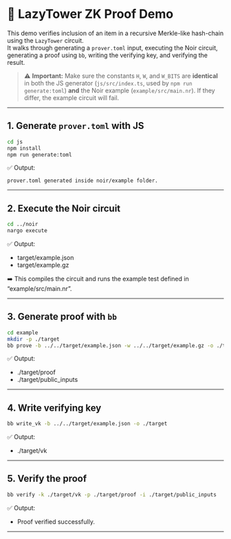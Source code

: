 # 🧪 LazyTower ZK Proof Demo

This demo verifies inclusion of an item in a recursive Merkle-like hash-chain using the `LazyTower` circuit.  
It walks through generating a `prover.toml` input, executing the Noir circuit, generating a proof using `bb`, writing the verifying key, and verifying the result.

> ⚠️ **Important:** Make sure the constants `H`, `W`, and `W_BITS` are **identical** in both the JS generator (`js/src/index.ts`, used by `npm run generate:toml`) **and** the Noir example (`example/src/main.nr`).  If they differ, the example circuit will fail.

---

## 1. Generate `prover.toml` with JS

```bash
cd js
npm install
npm run generate:toml
```

✅ Output:
```text
prover.toml generated inside noir/example folder.
```

---

## 2. Execute the Noir circuit

```bash
cd ../noir
nargo execute
```

✅ Output:
- target/example.json  
- target/example.gz
  
➡️ This compiles the circuit and runs the example test defined in “example/src/main.nr”.

---

## 3. Generate proof with `bb`

```bash
cd example
mkdir -p ./target
bb prove -b ../../target/example.json -w ../../target/example.gz -o ./target
```

✅ Output:
- ./target/proof  
- ./target/public_inputs

---

## 4. Write verifying key

```bash
bb write_vk -b ../../target/example.json -o ./target
```

✅ Output:
- ./target/vk

---

## 5. Verify the proof

```bash
bb verify -k ./target/vk -p ./target/proof -i ./target/public_inputs
```

✅ Output:
- Proof verified successfully.

---